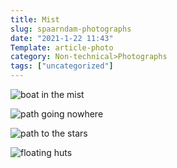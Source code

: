 ```yaml
---
title: Mist
slug: spaarndam-photographs
date: "2021-1-22 11:43"
Template: article-photo
category: Non-technical>Photographs
tags: ["uncategorized"]
---
```


![boat in the mist](/static/images/photos/boat_in_mist.jpeg)

![path going nowhere](/static/images/photos/path_to_knowwhere.jpeg)

![path to the stars](/static/images/photos/path_to_the_stars.jpeg)

![floating huts](/static/images/photos/floating_huts.jpeg)

